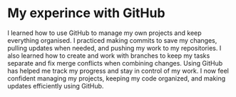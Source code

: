 #  My experince with GitHub

I learned how to use GitHub to manage my own projects and keep everything organised. I practiced making commits to save my changes, pulling updates when needed, and pushing my work to my repositories. I also learned how to create and work with branches to keep my tasks separate and fix merge conflicts when combining changes. Using GitHub has helped me track my progress and stay in control of my work. I now feel confident managing my projects, keeping my code organized, and making updates efficiently using GitHub.

